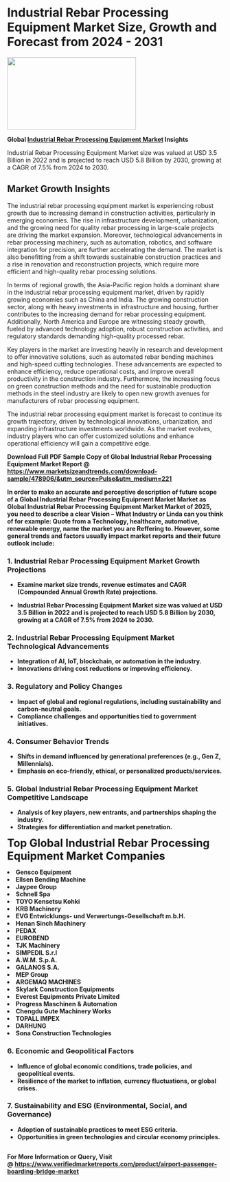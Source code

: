 <H1>Industrial Rebar Processing Equipment Market Size, Growth and Forecast from 2024 - 2031</H1><img class="aligncenter size-medium wp-image-584254" src="https://thirdeyenews.in/wp-content/uploads/2024/09/Global-Market-Research-300x168.jpeg" alt="" width="300" height="168" /><p><strong>Global&nbsp;<a href="https://www.marketsizeandtrends.com/download-sample/478906/&amp;utm_source=Pulse&amp;utm_medium=221">Industrial Rebar Processing Equipment Market</a> Insights</strong></p><p>Industrial Rebar Processing Equipment Market size was valued at USD 3.5 Billion in 2022 and is projected to reach USD 5.8 Billion by 2030, growing at a CAGR of 7.5% from 2024 to 2030.</p><p><h2>Market Growth Insights</h2> <p>The industrial rebar processing equipment market is experiencing robust growth due to increasing demand in construction activities, particularly in emerging economies. The rise in infrastructure development, urbanization, and the growing need for quality rebar processing in large-scale projects are driving the market expansion. Moreover, technological advancements in rebar processing machinery, such as automation, robotics, and software integration for precision, are further accelerating the demand. The market is also benefitting from a shift towards sustainable construction practices and a rise in renovation and reconstruction projects, which require more efficient and high-quality rebar processing solutions.</p> <p><strong></strong></p> <p>In terms of regional growth, the Asia-Pacific region holds a dominant share in the industrial rebar processing equipment market, driven by rapidly growing economies such as China and India. The growing construction sector, along with heavy investments in infrastructure and housing, further contributes to the increasing demand for rebar processing equipment. Additionally, North America and Europe are witnessing steady growth, fueled by advanced technology adoption, robust construction activities, and regulatory standards demanding high-quality processed rebar.</p> <p>Key players in the market are investing heavily in research and development to offer innovative solutions, such as automated rebar bending machines and high-speed cutting technologies. These advancements are expected to enhance efficiency, reduce operational costs, and improve overall productivity in the construction industry. Furthermore, the increasing focus on green construction methods and the need for sustainable production methods in the steel industry are likely to open new growth avenues for manufacturers of rebar processing equipment.</p> <p>The industrial rebar processing equipment market is forecast to continue its growth trajectory, driven by technological innovations, urbanization, and expanding infrastructure investments worldwide. As the market evolves, industry players who can offer customized solutions and enhance operational efficiency will gain a competitive edge.</p> <p><strong></p><p><span class=""><strong>Download Full PDF Sample Copy of Global Industrial Rebar Processing Equipment Market Report</strong> @ <a href="https://www.marketsizeandtrends.com/download-sample/478906/&amp;utm_source=Pulse&amp;utm_medium=221" target="_blank">https://www.marketsizeandtrends.com/download-sample/478906/&amp;utm_source=Pulse&amp;utm_medium=221</a></span></p><p>In order to make an accurate and perceptive description of future scope of a Global&nbsp;Industrial Rebar Processing Equipment Market Market as Global&nbsp;Industrial Rebar Processing Equipment Market Market of 2025, you need to describe a clear Vision &ndash; What Industry or Linda can you think of for example: Quote from a Technology, healthcare, automotive, renewable energy, name the market you are Reffering to. However, some general trends and factors usually impact market reports and their future outlook include:</p><h3>1.&nbsp;<strong>Industrial Rebar Processing Equipment Market Growth Projections</strong></h3><ul><li>Examine market size trends, revenue estimates and CAGR (Compounded Annual Growth Rate) projections.</li><li><p>Industrial Rebar Processing Equipment Market size was valued at USD 3.5 Billion in 2022 and is projected to reach USD 5.8 Billion by 2030, growing at a CAGR of 7.5% from 2024 to 2030.</p></li></ul><h3>2.&nbsp;<strong>Industrial Rebar Processing Equipment Market Technological Advancements</strong></h3><ul><li>Integration of AI, IoT, blockchain, or automation in the industry.</li><li>Innovations driving cost reductions or improving efficiency.</li></ul><h3>3.&nbsp;<strong>Regulatory and Policy Changes</strong></h3><ul><li>Impact of global and regional regulations, including sustainability and carbon-neutral goals.</li><li>Compliance challenges and opportunities tied to government initiatives.</li></ul><h3>4.&nbsp;<strong>Consumer Behavior Trends</strong></h3><ul><li>Shifts in demand influenced by generational preferences (e.g., Gen Z, Millennials).</li><li>Emphasis on eco-friendly, ethical, or personalized products/services.</li></ul><h3>5.&nbsp;<strong>Global Industrial Rebar Processing Equipment Market Competitive Landscape</strong></h3><ul><li>Analysis of key players, new entrants, and partnerships shaping the industry.</li><li>Strategies for differentiation and market penetration.</li></ul><p data-pm-slice="1 1 []"><span style="color: inherit; font-family: inherit; font-size: 25px;">Top Global Industrial Rebar Processing Equipment Market Companies</span></p><div class="" data-test-id=""><p><li>Gensco Equipment</li><li> Ellsen Bending Machine</li><li> Jaypee Group</li><li> Schnell Spa</li><li> TOYO Kensetsu Kohki</li><li> KRB Machinery</li><li> EVG Entwicklungs- und Verwertungs-Gesellschaft m.b.H.</li><li> Henan Sinch Machinery</li><li> PEDAX</li><li> EUROBEND</li><li> TJK Machinery</li><li> SIMPEDIL S.r.l</li><li> A.W.M. S.p.A.</li><li> GALANOS S.A.</li><li> MEP Group</li><li> ARGEMAQ MACHINES</li><li> Skylark Construction Equipments</li><li> Everest Equipments Private Limited</li><li> Progress Maschinen & Automation</li><li> Chengdu Gute Machinery Works</li><li> TOPALL IMPEX</li><li> DARHUNG</li><li> Sona Construction Technologies</li></p></div><h3>6.&nbsp;<strong>Economic and Geopolitical Factors</strong></h3><ul><li>Influence of global economic conditions, trade policies, and geopolitical events.</li><li>Resilience of the market to inflation, currency fluctuations, or global crises.</li></ul><h3>7.&nbsp;<strong>Sustainability and ESG (Environmental, Social, and Governance)</strong></h3><ul><li>Adoption of sustainable practices to meet ESG criteria.</li><li>Opportunities in green technologies and circular economy principles.</li></ul><h2><strong style="font-size: 14px;">For More Information or Query, Visit @&nbsp;</strong><a style="background-color: #ffffff; font-size: 14px;" href="https://www.marketsizeandtrends.com/report/industrial-rebar-processing-equipment-market/" target="_blank">https://www.verifiedmarketreports.com/product/airport-passenger-boarding-bridge-market</a></h2>
